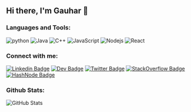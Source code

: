 ## Hi there, I'm Gauhar 👋


### Languages and Tools:


<p align="left">
    <img alt="python" src="https://img.shields.io/badge/-Python-3776AB?style=flat-square&logo=Python&logoColor=white">
    <img alt="Java" src="https://img.shields.io/badge/-Java-276DC3?style=flat-square&logo=java&logoColor=white">
    <img alt="C++" src="https://img.shields.io/badge/-C%2B%2B-00599C?style=flat-square&logo=C%2B%2B&logoColor=white">
    <img alt="JavaScript" src="https://img.shields.io/badge/-JavaScript-5391FE?style=flat-square&logo=javascript&logoColor=white">
    <img alt="Nodejs" src="https://img.shields.io/badge/-Nodejs-0076A8?style=flat-square&logo=node.js&logoColor=white">
    <img alt="React" src="https://img.shields.io/badge/-React-008080?style=flat-square&logo=react&logoColor=white">
</p>

### Connect with me:



[![Linkedin Badge](https://img.shields.io/badge/-LinkedIn-blue?style=flat-square&logo=Linkedin&logoColor=white&link=https://linkedin.com/in/gauhar-ayub-khan-8202b516b)](https://linkedin.com/in/gauhar-ayub-khan-8202b516b)
[![Dev Badge](https://img.shields.io/badge/-Dev.to-gray?style=flat-square&logo=dev.to&logoColor=white&link=https://dev.to/gauharayub)](https://dev.to/gauharayub)
[![Twitter Badge](https://img.shields.io/badge/-Twitter-blue?style=flat-square&logo=Twitter&logoColor=white&link=https://twitter.com/gak__19)](https://twitter.com/gak__19)
[![StackOverflow Badge](https://img.shields.io/badge/-StackOverflow-red?style=flat-square&logo=stackoverflow&logoColor=white&link=https://stackoverflow.com/users/10321617/gauhar?tab=profile)](https://stackoverflow.com/users/10321617/gauhar?tab=profile)
[![HashNode Badge](https://img.shields.io/badge/-Hashnode-blue?style=flat-square&logo=hashnode&logoColor=white&link=https://hashnode.com/@gak)](https://hashnode.com/@gak)


### Github Stats:

<p align="left">
    <img alt = "GitHub Stats" src="https://github-readme-stats-eight-theta.vercel.app/api?username=gauharayub&show_icons=true&hide=issues&include_all_commits=true&count_private=true&&theme=nord">
</p>

